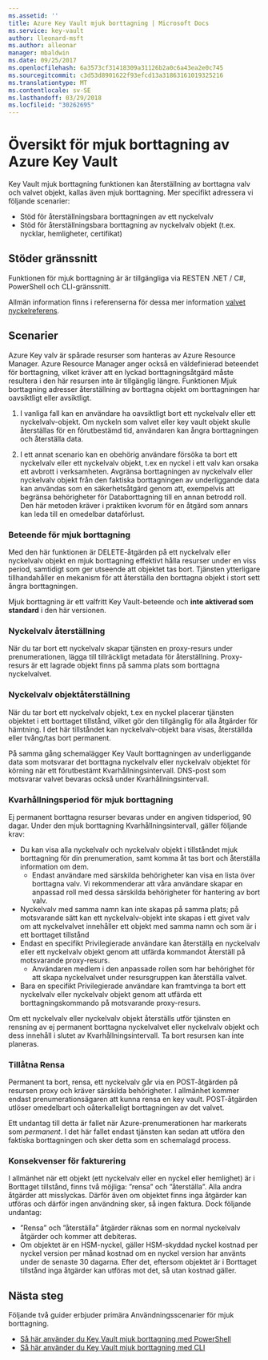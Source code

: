 ```yaml
---
ms.assetid: ''
title: Azure Key Vault mjuk borttagning | Microsoft Docs
ms.service: key-vault
author: lleonard-msft
ms.author: alleonar
manager: mbaldwin
ms.date: 09/25/2017
ms.openlocfilehash: 6a3573cf31418309a31126b2a0c6a43ea2e0c745
ms.sourcegitcommit: c3d53d8901622f93efcd13a31863161019325216
ms.translationtype: MT
ms.contentlocale: sv-SE
ms.lasthandoff: 03/29/2018
ms.locfileid: "30262695"
---
```

# <a name="azure-key-vault-soft-delete-overview"></a>Översikt för mjuk borttagning av Azure Key Vault

Key Vault mjuk borttagning funktionen kan återställning av borttagna valv och valvet objekt, kallas även mjuk borttagning. Mer specifikt adressera vi följande scenarier:

- Stöd för återställningsbara borttagningen av ett nyckelvalv
- Stöd för återställningsbara borttagning av nyckelvalv objekt (t.ex. nycklar, hemligheter, certifikat)

## <a name="supporting-interfaces"></a>Stöder gränssnitt

Funktionen för mjuk borttagning är är tillgängliga via RESTEN .NET / C#, PowerShell och CLI-gränssnitt.

Allmän information finns i referenserna för dessa mer information [valvet nyckelreferens](https://docs.microsoft.com/azure/key-vault/).

## <a name="scenarios"></a>Scenarier

Azure Key valv är spårade resurser som hanteras av Azure Resource Manager. Azure Resource Manager anger också en väldefinierad beteendet för borttagning, vilket kräver att en lyckad borttagningsåtgärd måste resultera i den här resursen inte är tillgänglig längre. Funktionen Mjuk borttagning adresser återställning av borttagna objekt om borttagningen har oavsiktligt eller avsiktligt.

1. I vanliga fall kan en användare ha oavsiktligt bort ett nyckelvalv eller ett nyckelvalv-objekt. Om nyckeln som valvet eller key vault objekt skulle återställas för en förutbestämd tid, användaren kan ångra borttagningen och återställa data.

2. I ett annat scenario kan en obehörig användare försöka ta bort ett nyckelvalv eller ett nyckelvalv objekt, t.ex en nyckel i ett valv kan orsaka ett avbrott i verksamheten. Avgränsa borttagningen av nyckelvalv eller nyckelvalv objekt från den faktiska borttagningen av underliggande data kan användas som en säkerhetsåtgärd genom att, exempelvis att begränsa behörigheter för Databorttagning till en annan betrodd roll. Den här metoden kräver i praktiken kvorum för en åtgärd som annars kan leda till en omedelbar dataförlust.

### <a name="soft-delete-behavior"></a>Beteende för mjuk borttagning

Med den här funktionen är DELETE-åtgärden på ett nyckelvalv eller nyckelvalv objekt en mjuk borttagning effektivt hålla resurser under en viss period, samtidigt som ger utseende att objektet tas bort. Tjänsten ytterligare tillhandahåller en mekanism för att återställa den borttagna objekt i stort sett ångra borttagningen. 

Mjuk borttagning är ett valfritt Key Vault-beteende och **inte aktiverad som standard** i den här versionen. 

### <a name="key-vault-recovery"></a>Nyckelvalv återställning

När du tar bort ett nyckelvalv skapar tjänsten en proxy-resurs under prenumerationen, lägga till tillräckligt metadata för återställning. Proxy-resurs är ett lagrade objekt finns på samma plats som borttagna nyckelvalvet. 

### <a name="key-vault-object-recovery"></a>Nyckelvalv objektåterställning

När du tar bort ett nyckelvalv objekt, t.ex en nyckel placerar tjänsten objektet i ett borttaget tillstånd, vilket gör den tillgänglig för alla åtgärder för hämtning. I det här tillståndet kan nyckelvalv-objekt bara visas, återställda eller tvång/tas bort permanent. 

På samma gång schemalägger Key Vault borttagningen av underliggande data som motsvarar det borttagna nyckelvalv eller nyckelvalv objektet för körning när ett förutbestämt Kvarhållningsintervall. DNS-post som motsvarar valvet bevaras också under Kvarhållningsintervall.

### <a name="soft-delete-retention-period"></a>Kvarhållningsperiod för mjuk borttagning

Ej permanent borttagna resurser bevaras under en angiven tidsperiod, 90 dagar. Under den mjuk borttagning Kvarhållningsintervall, gäller följande krav:

- Du kan visa alla nyckelvalv och nyckelvalv objekt i tillståndet mjuk borttagning för din prenumeration, samt komma åt tas bort och återställa information om dem.
    - Endast användare med särskilda behörigheter kan visa en lista över borttagna valv. Vi rekommenderar att våra användare skapar en anpassad roll med dessa särskilda behörigheter för hantering av bort valv.
- Nyckelvalv med samma namn kan inte skapas på samma plats; på motsvarande sätt kan ett nyckelvalv-objekt inte skapas i ett givet valv om att nyckelvalvet innehåller ett objekt med samma namn och som är i ett borttaget tillstånd 
- Endast en specifikt Privilegierade användare kan återställa en nyckelvalv eller ett nyckelvalv objekt genom att utfärda kommandot Återställ på motsvarande proxy-resurs.
    - Användaren medlem i den anpassade rollen som har behörighet för att skapa nyckelvalvet under resursgruppen kan återställa valvet.
- Bara en specifikt Privilegierade användare kan framtvinga ta bort ett nyckelvalv eller nyckelvalv objekt genom att utfärda ett borttagningskommando på motsvarande proxy-resurs.

Om ett nyckelvalv eller nyckelvalv objekt återställs utför tjänsten en rensning av ej permanent borttagna nyckelvalvet eller nyckelvalv objekt och dess innehåll i slutet av Kvarhållningsintervall. Ta bort resursen kan inte planeras.

### <a name="permitted-purge"></a>Tillåtna Rensa

Permanent ta bort, rensa, ett nyckelvalv går via en POST-åtgärden på resursen proxy och kräver särskilda behörigheter. I allmänhet kommer endast prenumerationsägaren att kunna rensa en key vault. POST-åtgärden utlöser omedelbart och oåterkalleligt borttagningen av det valvet. 

Ett undantag till detta är fallet när Azure-prenumerationen har markerats som *permanent*. I det här fallet endast tjänsten kan sedan att utföra den faktiska borttagningen och sker detta som en schemalagd process. 

### <a name="billing-implications"></a>Konsekvenser för fakturering

I allmänhet när ett objekt (ett nyckelvalv eller en nyckel eller hemlighet) är i Borttaget tillstånd, finns två möjliga: ”rensa” och ”återställa”. Alla andra åtgärder att misslyckas. Därför även om objektet finns inga åtgärder kan utföras och därför ingen användning sker, så ingen faktura. Dock följande undantag:

- ”Rensa” och ”återställa” åtgärder räknas som en normal nyckelvalv åtgärder och kommer att debiteras.
- Om objektet är en HSM-nyckel, gäller HSM-skyddad nyckel kostnad per nyckel version per månad kostnad om en nyckel version har använts under de senaste 30 dagarna. Efter det, eftersom objektet är i Borttaget tillstånd inga åtgärder kan utföras mot det, så utan kostnad gäller.

## <a name="next-steps"></a>Nästa steg

Följande två guider erbjuder primära Användningsscenarier för mjuk borttagning.

- [Så här använder du Key Vault mjuk borttagning med PowerShell](key-vault-soft-delete-powershell.md) 
- [Så här använder du Key Vault mjuk borttagning med CLI](key-vault-soft-delete-cli.md)

